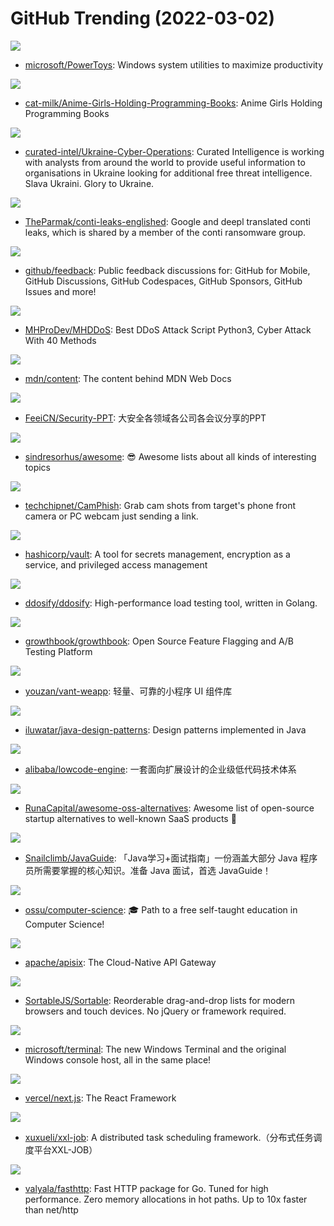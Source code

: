 # GitHub Trending (2022-03-02)

![](https://img.shields.io/badge/C%23-New%2088-green?style=flat-square&logo=appveyor)
- [microsoft/PowerToys](https://github.com/microsoft/PowerToys): Windows system utilities to maximize productivity

![](https://img.shields.io/badge/none-New%20398-green?style=flat-square&logo=appveyor)
- [cat-milk/Anime-Girls-Holding-Programming-Books](https://github.com/cat-milk/Anime-Girls-Holding-Programming-Books): Anime Girls Holding Programming Books

![](https://img.shields.io/badge/YARA-New%20103-green?style=flat-square&logo=appveyor)
- [curated-intel/Ukraine-Cyber-Operations](https://github.com/curated-intel/Ukraine-Cyber-Operations): Curated Intelligence is working with analysts from around the world to provide useful information to organisations in Ukraine looking for additional free threat intelligence. Slava Ukraini. Glory to Ukraine.

![](https://img.shields.io/badge/Rich%20Text%20Format-New%2069-green?style=flat-square&logo=appveyor)
- [TheParmak/conti-leaks-englished](https://github.com/TheParmak/conti-leaks-englished): Google and deepl translated conti leaks, which is shared by a member of the conti ransomware group.

![](https://img.shields.io/badge/none-New%2046-green?style=flat-square&logo=appveyor)
- [github/feedback](https://github.com/github/feedback): Public feedback discussions for: GitHub for Mobile, GitHub Discussions, GitHub Codespaces, GitHub Sponsors, GitHub Issues and more!

![](https://img.shields.io/badge/Python-New%20321-green?style=flat-square&logo=appveyor)
- [MHProDev/MHDDoS](https://github.com/MHProDev/MHDDoS): Best DDoS Attack Script Python3, Cyber Attack With 40 Methods

![](https://img.shields.io/badge/HTML-New%2054-green?style=flat-square&logo=appveyor)
- [mdn/content](https://github.com/mdn/content): The content behind MDN Web Docs

![](https://img.shields.io/badge/Python-New%2084-green?style=flat-square&logo=appveyor)
- [FeeiCN/Security-PPT](https://github.com/FeeiCN/Security-PPT): 大安全各领域各公司各会议分享的PPT

![](https://img.shields.io/badge/none-New%20250-green?style=flat-square&logo=appveyor)
- [sindresorhus/awesome](https://github.com/sindresorhus/awesome): 😎 Awesome lists about all kinds of interesting topics

![](https://img.shields.io/badge/HTML-New%2083-green?style=flat-square&logo=appveyor)
- [techchipnet/CamPhish](https://github.com/techchipnet/CamPhish): Grab cam shots from target's phone front camera or PC webcam just sending a link.

![](https://img.shields.io/badge/Go-New%2045-green?style=flat-square&logo=appveyor)
- [hashicorp/vault](https://github.com/hashicorp/vault): A tool for secrets management, encryption as a service, and privileged access management

![](https://img.shields.io/badge/Go-New%2034-green?style=flat-square&logo=appveyor)
- [ddosify/ddosify](https://github.com/ddosify/ddosify): High-performance load testing tool, written in Golang.

![](https://img.shields.io/badge/TypeScript-New%20128-green?style=flat-square&logo=appveyor)
- [growthbook/growthbook](https://github.com/growthbook/growthbook): Open Source Feature Flagging and A/B Testing Platform

![](https://img.shields.io/badge/JavaScript-New%2026-green?style=flat-square&logo=appveyor)
- [youzan/vant-weapp](https://github.com/youzan/vant-weapp): 轻量、可靠的小程序 UI 组件库

![](https://img.shields.io/badge/Java-New%2057-green?style=flat-square&logo=appveyor)
- [iluwatar/java-design-patterns](https://github.com/iluwatar/java-design-patterns): Design patterns implemented in Java

![](https://img.shields.io/badge/TypeScript-New%20101-green?style=flat-square&logo=appveyor)
- [alibaba/lowcode-engine](https://github.com/alibaba/lowcode-engine): 一套面向扩展设计的企业级低代码技术体系

![](https://img.shields.io/badge/Python-New%20684-green?style=flat-square&logo=appveyor)
- [RunaCapital/awesome-oss-alternatives](https://github.com/RunaCapital/awesome-oss-alternatives): Awesome list of open-source startup alternatives to well-known SaaS products 🚀

![](https://img.shields.io/badge/Java-New%2089-green?style=flat-square&logo=appveyor)
- [Snailclimb/JavaGuide](https://github.com/Snailclimb/JavaGuide): 「Java学习+面试指南」一份涵盖大部分 Java 程序员所需要掌握的核心知识。准备 Java 面试，首选 JavaGuide！

![](https://img.shields.io/badge/none-New%20118-green?style=flat-square&logo=appveyor)
- [ossu/computer-science](https://github.com/ossu/computer-science): 🎓 Path to a free self-taught education in Computer Science!

![](https://img.shields.io/badge/Lua-New%2036-green?style=flat-square&logo=appveyor)
- [apache/apisix](https://github.com/apache/apisix): The Cloud-Native API Gateway

![](https://img.shields.io/badge/JavaScript-New%2037-green?style=flat-square&logo=appveyor)
- [SortableJS/Sortable](https://github.com/SortableJS/Sortable): Reorderable drag-and-drop lists for modern browsers and touch devices. No jQuery or framework required.

![](https://img.shields.io/badge/C%2B%2B-New%2072-green?style=flat-square&logo=appveyor)
- [microsoft/terminal](https://github.com/microsoft/terminal): The new Windows Terminal and the original Windows console host, all in the same place!

![](https://img.shields.io/badge/JavaScript-New%20109-green?style=flat-square&logo=appveyor)
- [vercel/next.js](https://github.com/vercel/next.js): The React Framework

![](https://img.shields.io/badge/Java-New%2029-green?style=flat-square&logo=appveyor)
- [xuxueli/xxl-job](https://github.com/xuxueli/xxl-job): A distributed task scheduling framework.（分布式任务调度平台XXL-JOB）

![](https://img.shields.io/badge/Go-New%2028-green?style=flat-square&logo=appveyor)
- [valyala/fasthttp](https://github.com/valyala/fasthttp): Fast HTTP package for Go. Tuned for high performance. Zero memory allocations in hot paths. Up to 10x faster than net/http

